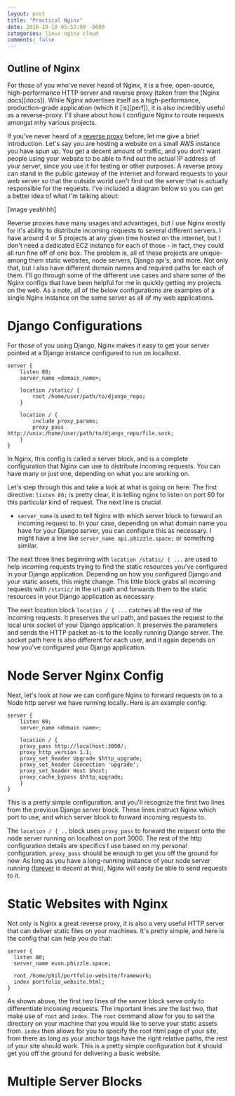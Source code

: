 ```yaml
---
layout: post
title: "Practical Nginx"
date: 2016-10-18 05:53:00 -0600
categories: linux nginx cloud
comments: false
---
```


## Outline of Nginx
For those of you who've never heard of Nginx, it is a free, open-source,
high-performance HTTP server and reverse proxy (taken from the [Nginx
docs][docs]). While Nginx advertises itself as a high-performance,
production-grade application (which it [is][perf]), it is also incredibly
useful as a reverse-proxy. I'll share about how I configure Nginx to route
requests amongst mhy various projects.

If you've never heard of a [reverse proxy][proxy] before, let me give a brief
introduction. Let's say you are hosting a website on a small AWS instance you
have spun up. You get a decent amount of traffic, and you don't want people
using your website to be able to find out the actual IP address of your server,
since you use it for testing or other purposes. A reverse proxy can stand in
the public gateway of the internet and forward requests to your web server so
that the outside world can't find out the server that is actually responsible
for the requests. I've included a diagram below so you can get a better idea of
what I'm talking about:

[image yeahhhh]

Reverse proxies have many usages and advantages, but I use Nginx mostly for
it's ability to distribute incoming requests to several different servers.
I have around 4 or 5 projects at any given time hosted on the internet, but
I don't need a dedicated EC2 instance for each of those - in fact, they could
all run fine off of one box. The problem is, all of these projects are unique-
among them static websites, node servers, Django api's, and more. Not only
that, but I also have different domain names and required paths for each of
them. I'll go through some of the different use cases and share some of the
Nginx configs that have been helpful for me in quickly getting my projects on
the web. As a note, all of the below configurations are examples of a single
Nginx instance on the same server as all of my web applications.

Django Configurations
=====================

For those of you using Django, Nginx makes it easy to get your server pointed
at a Django instance configured to run on localhost.

```
server {
    listen 80;
    server_name <domain_name>;

    location /static/ {
        root /home/user/path/to/django_repo;
    }

    location / {
        include proxy_params;
        proxy_pass http://unix:/home/user/path/to/django_repo/file.sock;
    }
}
```

In Nginx, this config is called a server block, and is a complete configuration 
that Nginx can use to distribute incoming requests. You can have many or just
one, depending on what you are working on.

Let's step through this and take a look at what is going on here. The first
directive: `listen 80;` is pretty clear, it is telling nginx to listen on port
80 for this particular kind of request. The next line is crucial
- `server_name` is used to tell Nginx with which server block to forward an
incoming request to. In your case, depending on what domain name you have for
your Django server, you can configure this as necessary. I might have a line
like `server_name api.phizzle.space;` or something similar.

The next three lines beginning with `location /static/ { ...` are used to help
incoming requests trying to find the static resources you've configured in your
Django application. Depending on how you configured Django and your static
assets, this might change. This little block grabs all incoming requests with
`/static/` in the url path and forwards them to the static resources in your
Django application as necessary.

The next location block `location / { ...` catches all the rest of the incoming
requests. It preserves the url path, and passes the request to the local unix
socket of your Django application. It preserves the parameters and sends the
HTTP packet as-is to the locally running Django server. The socket path here is
also different for each user, and it again depends on how you've configured
your Django application.

Node Server Nginx Config
========================

Next, let's look at how we can configure Nginx to forward requests on to a Node
http server we have running locally. Here is an example config:

```
server {
    listen 80;
    server_name <domain name>;

    location / {
    proxy_pass http://localhost:3000/;
    proxy_http_version 1.1;
    proxy_set_header Upgrade $http_upgrade;
    proxy_set_header Connection 'upgrade';
    proxy_set_header Host $host;
    proxy_cache_bypass $http_upgrade;
    }
}
```

This is a pretty simple configuration, and you'll recognize the first two lines
from the previous Django server block. These lines instruct Nginx which port to
use, and which server block to forward incoming requests to. 

The `location / { ..` block uses `proxy_pass` to forward the request onto the
node server running on localhost on port 3000. The rest of the http
configuration details are specifics I use based on my personal configuration.
`proxy_pass` should be enough to get you off the ground for now. As long as you
have a long-running instance of your node server running ([forever][for] is
decent at this), Nginx will easily be able to send requests to it.

Static Websites with Nginx
==========================

Not only is Nginx a great reverse proxy, it is also a very useful HTTP server
that can deliver static files on your machines. It's pretty simple, and here is
the config that can help you do that:

```
server {
  listen 80;
  server_name evan.phizzle.space;

  root /home/phil/portfolio-website/framework;
  index portfolio_website.html;
}
```

As shown above, the first two lines of the server block serve only to
differentiate incoming requests. The important lines are the last two, that
make use of `root` and `index`. The `root` command allow for you to set the
directory on your machine that you would like to serve your static assets from.
`index` then allows for you to specify the root html page of your site, from
there as long as your anchor tags have the right relative paths, the rest of
your site should work. This is a pretty simple configuration but it should get
you off the ground for delivering a basic website.

Multiple Server Blocks
======================


[proxy]: https://en.wikipedia.org/wiki/Reverse_proxy
[for]: https://github.com/foreverjs/forever


